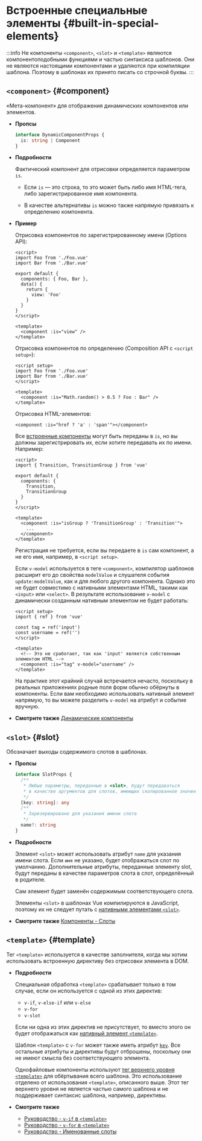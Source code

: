 # Встроенные специальные элементы {#built-in-special-elements}

:::info Не компоненты
`<component>`, `<slot>` и `<template>` являются компонентоподобными функциями и частью синтаксиса шаблонов. Они не являются настоящими компонентами и удаляются при компиляции шаблона. Поэтому в шаблонах их принято писать со строчной буквы.
:::

## `<component>` {#component}

«Мета-компонент» для отображения динамических компонентов или элементов.

- **Пропсы**

  ```ts
  interface DynamicComponentProps {
    is: string | Component
  }
  ```

- **Подробности**

  Фактический компонент для отрисовки определяется параметром `is`.

  - Если `is` — это строка, то это может быть либо имя HTML-тега, либо зарегистрированное имя компонента.

  - В качестве альтернативы `is` можно также напрямую привязать к определению компонента.

- **Пример**

  Отрисовка компонентов по зарегистрированному имени (Options API):

  ```vue
  <script>
  import Foo from './Foo.vue'
  import Bar from './Bar.vue'

  export default {
    components: { Foo, Bar },
    data() {
      return {
        view: 'Foo'
      }
    }
  }
  </script>

  <template>
    <component :is="view" />
  </template>
  ```

  Отрисовка компонентов по определению (Composition API с `<script setup>`):

  ```vue
  <script setup>
  import Foo from './Foo.vue'
  import Bar from './Bar.vue'
  </script>

  <template>
    <component :is="Math.random() > 0.5 ? Foo : Bar" />
  </template>
  ```

  Отрисовка HTML-элементов:

  ```vue-html
  <component :is="href ? 'a' : 'span'"></component>
  ```

  Все [встроенные компоненты](./built-in-components) могут быть переданы в `is`, но вы должны зарегистрировать их, если хотите передавать их по имени. Например:

  ```vue
  <script>
  import { Transition, TransitionGroup } from 'vue'

  export default {
    components: {
      Transition,
      TransitionGroup
    }
  }
  </script>

  <template>
    <component :is="isGroup ? 'TransitionGroup' : 'Transition'">
      ...
    </component>
  </template>
  ```

  Регистрация не требуется, если вы передаете в `is` сам компонент, а не его имя, например, в `<script setup>`.

  Если `v-model` используется в теге `<component>`, компилятор шаблонов расширит его до свойства `modelValue` и слушателя события `update:modelValue`, как и для любого другого компонента. Однако это не будет совместимо с нативными элементами HTML, такими как `<input>` или `<select>`. В результате использование `v-model` с динамически созданным нативным элементом не будет работать:

  ```vue
  <script setup>
  import { ref } from 'vue'

  const tag = ref('input')
  const username = ref('')
  </script>

  <template>
    <!-- Это не сработает, так как 'input' является собственным элементом HTML -->
    <component :is="tag" v-model="username" />
  </template>
  ```

  На практике этот крайний случай встречается нечасто, поскольку в реальных приложениях родные поля форм обычно обёрнуты в компоненты. Если вам необходимо использовать нативный элемент напрямую, то вы можете разделить `v-model` на атрибут и событие вручную.

- **Смотрите также** [Динамические компоненты](/guide/essentials/component-basics#dynamic-components)

## `<slot>` {#slot}

Обозначает выходы содержимого слотов в шаблонах.

- **Пропсы**

  ```ts
  interface SlotProps {
    /**
     * Любые параметры, переданные в <slot>, будут передаваться
     * в качестве аргументов для слотов, имеющих скопированное значение
     */
    [key: string]: any
    /**
     * Зарезервировано для указания имени слота
     */
    name?: string
  }
  ```

- **Подробности**

  Элемент `<slot>` может использовать атрибут `name` для указания имени слота. Если `имя` не указано, будет отображаться слот по умолчанию. Дополнительные атрибуты, переданные элементу slot, будут переданы в качестве параметров слота в слот, определённый в родителе.

  Сам элемент будет заменён содержимым соответствующего слота.

  Элементы `<slot>` в шаблонах Vue компилируются в JavaScript, поэтому их не следует путать с [нативными элементами `<slot>`](https://developer.mozilla.org/ru/docs/Web/HTML/Element/slot).

- **Смотрите также** [Компоненты - Слоты](/guide/components/slots)

## `<template>` {#template}

Тег `<template>` используется в качестве заполнителя, когда мы хотим использовать встроенную директиву без отрисовки элемента в DOM.

- **Подробности**

  Специальная обработка `<template>` срабатывает только в том случае, если он используется с одной из этих директив:

  - `v-if`, `v-else-if` или `v-else`
  - `v-for`
  - `v-slot`

  Если ни одна из этих директив не присутствует, то вместо этого он будет отображаться как [нативный элемент `<template>`](https://developer.mozilla.org/ru/docs/Web/HTML/Element/template).

  Шаблон `<template>` с `v-for` может также иметь атрибут [`key`](/api/built-in-special-attributes#key). Все остальные атрибуты и директивы будут отброшены, поскольку они не имеют смысла без соответствующего элемента.

  Однофайловые компоненты используют [тег верхнего уровня `<template>`](/api/sfc-spec#language-blocks) для обёртывания всего шаблона. Это использование отделено от использования `<template>`, описанного выше. Этот тег верхнего уровня не является частью самого шаблона и не поддерживает синтаксис шаблона, например, директивы.

- **Смотрите также**
  - [Руководство - `v-if` в `<template>`](/guide/essentials/conditional#v-if-on-template)
  - [Руководство - `v-for` в `<template>`](/guide/essentials/list#v-for-on-template)
  - [Руководство - Именованные слоты](/guide/components/slots#named-slots)
